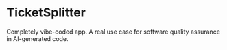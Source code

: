 # TicketSplitter
Completely vibe-coded app. A real use case for software quality assurance in AI-generated code.
